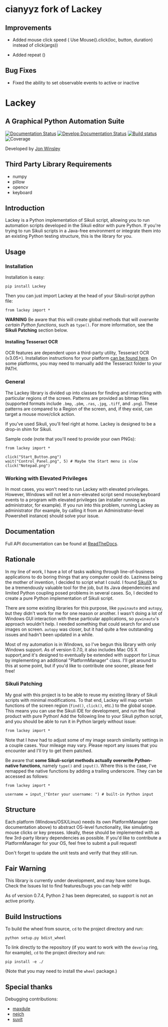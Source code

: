 # cianyyz fork of Lackey

## Improvements
- Added mouse click speed ( Use Mouse().click(loc, button, duration) instead of click(args))

- Added repeat
()

## Bug Fixes
- Fixed the ability to set observable events to active or inactive



# Lackey #
## A Graphical Python Automation Suite ##
[![Documentation Status](https://readthedocs.org/projects/lackey/badge/?version=latest)](http://lackey.readthedocs.io/en/latest/?badge=latest) [![Develop Documentation Status](https://readthedocs.org/projects/lackey/badge/?version=develop)](http://lackey.readthedocs.io/en/latest/?badge=develop) [![Build status](https://ci.appveyor.com/api/projects/status/l1q68dnp6vm8sre9?svg=true)](https://ci.appveyor.com/project/glitchassassin/lackey) ![Coverage](https://cdn.rawgit.com/glitchassassin/lackey/develop/coverage.svg)

Developed by [Jon Winsley](https://github.com/glitchassassin)

## Third Party Library Requirements ##

* numpy
* pillow
* opencv
* keyboard

## Introduction ##

Lackey is a Python implementation of Sikuli script, allowing you to run automation scripts developed in the Sikuli editor with pure Python. If you're trying to run Sikuli scripts in a Java-free environment or integrate them into an existing Python testing structure, this is the library for you.

## Usage ##

### Installation ##

Installation is easy:

    pip install Lackey

Then you can just import Lackey at the head of your Sikuli-script python file:
    
    from lackey import *

**WARNING** Be aware that this will create global methods that will *overwrite certain Python functions*, such as `type()`. For more information, see the **Sikuli Patching** section below.

#### Installing Tesseract OCR ####

OCR features are dependent upon a third-party utility, Tesseract OCR (v3.05+). Installation instructions for your platform [can be found here](https://github.com/tesseract-ocr/tesseract/wiki). On some platforms, you may need to manually add the Tesseract folder to your PATH.

### General ###

The Lackey library is divided up into classes for finding and interacting with particular regions of the screen. Patterns are provided as bitmap files (supported formats include `.bmp`, `.pbm`, `.ras`, `.jpg`, `.tiff`, and `.png`). These patterns are compared to a Region of the screen, and, if they exist, can target a mouse move/click action.

If you've used Sikuli, you'll feel right at home. Lackey is designed to be a drop-in shim for Sikuli.

Sample code (note that you'll need to provide your own PNGs):

    from lackey import *

    click("Start_Button.png")
    wait("Control_Panel.png", 5) # Maybe the Start menu is slow
    click("Notepad.png")

### Working with Elevated Privileges ###

In most cases, you won't need to run Lackey with elevated privileges. However, Windows will not let a non-elevated script send mouse/keyboard events to a program with elevated privileges (an installer running as administrator, for example). If you run into this problem, running Lackey as administrator (for example, by calling it from an Administrator-level Powershell instance) should solve your issue.

## Documentation ##

Full API documentation can be found at [ReadTheDocs](http://lackey.readthedocs.io/en/latest/).

## Rationale ##

In my line of work, I have a lot of tasks walking through line-of-business applications to do boring things that any computer could do. Laziness being the mother of invention, I decided to script what I could. I found [SikuliX](http://sikulix.com/) to be a tremendously valuable tool for the job, but its Java dependencies and limited Python coupling posed problems in several cases. So, I decided to create a pure Python implementation of Sikuli script.

There are some existing libraries for this purpose, like `pywinauto` and `autopy`, but they didn't work for me for one reason or another. I wasn't doing a lot of Windows GUI interaction with these particular applications, so `pywinauto`'s approach wouldn't help. I needed something that could search for and use images on screen. `autopy` was closer, but it had quite a few outstanding issues and hadn't been updated in a while.

Most of my automation is in Windows, so I've begun this library with only Windows support. As of version 0.7.0, it also includes Mac OS X support,and it's designed to eventually be extended with support for Linux by implementing an additional "PlatformManager" class. I'll get around to this at some point, but if you'd like to contribute one sooner, please feel free!

### Sikuli Patching ###

My goal with this project is to be able to reuse my existing library of Sikuli scripts with minimal modifications. To that end, Lackey will map certain functions of the screen region (`find()`, `click()`, etc.) to the global scope. This means you can use the Sikuli IDE for development, and run the final product with pure Python! Add the following line to your Sikuli python script, and you should be able to run it in Python largely without issue:

    from lackey import *

Note that I *have* had to adjust some of my image search similarity settings in a couple cases. Your mileage may vary. Please report any issues that you encounter and I'll try to get them patched.

Be aware that **some Sikuli-script methods actually overwrite Python-native functions**, namely `type()` and `input()`. Where this is the case, I've remapped the native functions by adding a trailing underscore. They can be accessed as follows:

    from lackey import *

    username = input_("Enter your username: ") # built-in Python input

## Structure ##

Each platform (Windows/OSX/Linux) needs its own PlatformManager (see documentation above) to abstract OS-level functionality, like simulating mouse clicks or key presses. Ideally, these should be implemented with as few 3rd-party library dependencies as possible. If you'd like to contribute a PlatformManager for your OS, feel free to submit a pull request! 

Don't forget to update the unit tests and verify that they still run.

## Fair Warning ##

This library is currently under development, and may have some bugs. Check the Issues list to find features/bugs you can help with!

As of version 0.7.4, Python 2 has been deprecated, so support is not an active priority. 

## Build Instructions ##

To build the wheel from source, `cd` to the project directory and run:

    python setup.py bdist_wheel

To link directly to the repository (if you want to work with the `develop` ring, for example), `cd` to the project directory and run:

    pip install -e ./

(Note that you may need to install the `wheel` package.)

## Special thanks ##

Debugging contributions:

* [maxdule](https://github.com/maxdule)
* [nejch](https://github.com/nejch)
* [suvit](https://github.com/suvit)
